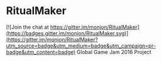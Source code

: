 # RitualMaker

[![Join the chat at https://gitter.im/monjon/RitualMaker](https://badges.gitter.im/monjon/RitualMaker.svg)](https://gitter.im/monjon/RitualMaker?utm_source=badge&utm_medium=badge&utm_campaign=pr-badge&utm_content=badge)
Global Game Jam 2016 Project
